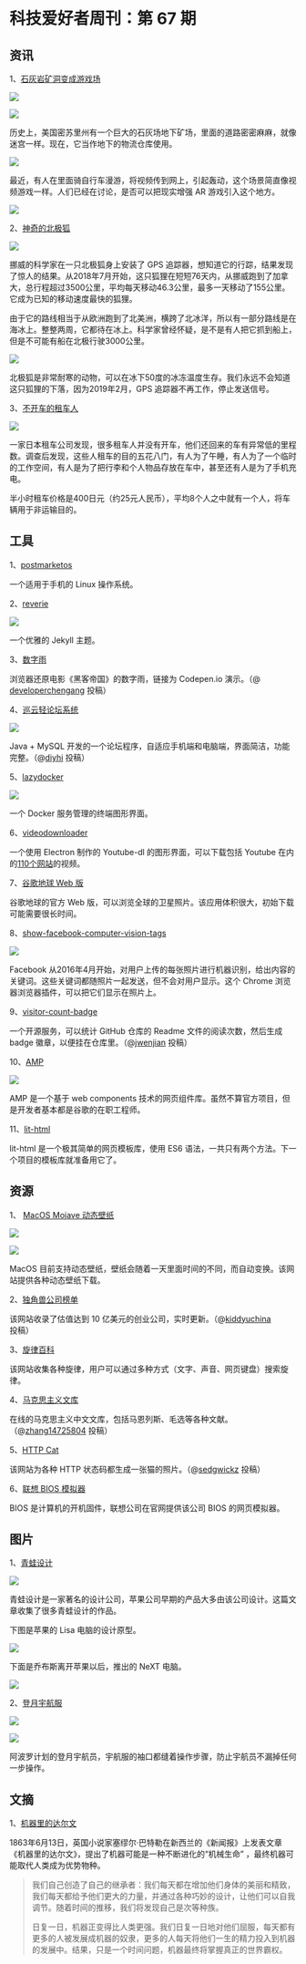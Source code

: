 # 科技爱好者周刊：第 67 期

## 资讯

1、[石灰岩矿洞变成游戏场](https://boingboing.net/2019/05/22/watch-cycling-to-work-through.html)

![](https://www.wangbase.com/blogimg/asset/201907/bg2019070301.jpg)

![](https://www.wangbase.com/blogimg/asset/201907/bg2019070302.jpg)

历史上，美国密苏里州有一个巨大的石灰场地下矿场，里面的道路密密麻麻，就像迷宫一样。现在，它当作地下的物流仓库使用。

![](https://www.wangbase.com/blogimg/asset/201907/bg2019070303.jpg)

最近，有人在里面骑自行车漫游，将视频传到网上，引起轰动，这个场景简直像视频游戏一样。人们已经在讨论，是否可以把现实增强 AR 游戏引入这个地方。

![](https://www.wangbase.com/blogimg/asset/201907/bg2019070304.jpg)

2、[神奇的北极狐](https://www.theguardian.com/world/2019/jul/02/fantastic-arctic-fox-animal-walks-3500km-from-norway-to-canada)

![](https://www.wangbase.com/blogimg/asset/201907/bg2019070305.jpg)

挪威的科学家在一只北极狐身上安装了 GPS 追踪器，想知道它的行踪，结果发现了惊人的结果。从2018年7月开始，这只狐狸在短短76天内，从挪威跑到了加拿大，总行程超过3500公里，平均每天移动46.3公里，最多一天移动了155公里。它成为已知的移动速度最快的狐狸。

由于它的路线相当于从欧洲跑到了北美洲，横跨了北冰洋，所以有一部分路线是在海冰上。整整两周，它都待在冰上。科学家曾经怀疑，是不是有人把它抓到船上，但是不可能有船在北极行驶3000公里。

![](https://www.wangbase.com/blogimg/asset/201907/bg2019070306.jpg)

北极狐是非常耐寒的动物，可以在冰下50度的冰冻温度生存。我们永远不会知道这只狐狸的下落，因为2019年2月，GPS 追踪器不再工作，停止发送信号。

3、[不开车的租车人](http://www.asahi.com/ajw/articles/AJ201907040011.html)

![](https://www.wangbase.com/blogimg/asset/201907/bg2019070601.jpg)

一家日本租车公司发现，很多租车人并没有开车，他们还回来的车有异常低的里程数。调查后发现，这些人租车的目的五花八门，有人为了午睡，有人为了一个临时的工作空间，有人是为了把行李和个人物品存放在车中，甚至还有人是为了手机充电。

半小时租车价格是400日元（约25元人民币），平均8个人之中就有一个人，将车辆用于非运输目的。

## 工具

1、[postmarketos](https://postmarketos.org/)

一个适用于手机的 Linux 操作系统。

2、[reverie](https://github.com/amitmerchant1990/reverie)

![](https://www.wangbase.com/blogimg/asset/201906/bg2019062507.jpg)

一个优雅的 Jekyll 主题。

3、[数字雨](https://codepen.io/yuanchuan/pen/YoqWeR)

浏览器还原电影《黑客帝国》的数字雨，链接为 Codepen.io 演示。（@	[developerchengang](https://github.com/ruanyf/weekly/issues/644) 投稿）

4、[巡云轻论坛系统](https://github.com/diyhi/bbs)

![](https://www.wangbase.com/blogimg/asset/201906/bg2019062908.jpg)

Java + MySQL 开发的一个论坛程序，自适应手机端和电脑端，界面简洁，功能完整。（@[diyhi](https://github.com/ruanyf/weekly/issues/650) 投稿）

5、[lazydocker](https://github.com/jesseduffield/lazydocker)

![](https://www.wangbase.com/blogimg/asset/201906/bg2019063009.jpg)

一个 Docker 服务管理的终端图形界面。

6、[videodownloader](https://github.com/mayeaux/videodownloader)

一个使用 Electron 制作的 Youtube-dl 的图形界面，可以下载包括 Youtube 在内的[110个网站](https://ytdl-org.github.io/youtube-dl/supportedsites.html)的视频。

7、[谷歌地球 Web 版](https://earth.google.com/web)

谷歌地球的官方 Web 版，可以浏览全球的卫星照片。该应用体积很大，初始下载可能需要很长时间。

8、[show-facebook-computer-vision-tags](https://github.com/ageitgey/show-facebook-computer-vision-tags)

![](https://www.wangbase.com/blogimg/asset/201907/bg2019070404.jpg)

Facebook 从2016年4月开始，对用户上传的每张照片进行机器识别，给出内容的关键词。这些关键词都随照片一起发送，但不会对用户显示。这个 Chrome 浏览器浏览器插件，可以把它们显示在照片上。

9、[visitor-count-badge](https://github.com/jwenjian/visitor-count-badge)

一个开源服务，可以统计 GitHub 仓库的 Readme 文件的阅读次数，然后生成 badge 徽章，以便挂在仓库里。（@[jwenjian](https://github.com/ruanyf/weekly/issues/662) 投稿）

10、[AMP](https://amp.dev/about/websites)

![](https://www.wangbase.com/blogimg/asset/201907/bg2019070604.jpg)

AMP 是一个基于 web components 技术的网页组件库。虽然不算官方项目，但是开发者基本都是谷歌的在职工程师。

11、[lit-html](https://github.com/polymer/lit-html)

lit-html 是一个极其简单的网页模板库，使用 ES6 语法，一共只有两个方法。下一个项目的模板库就准备用它了。

## 资源

1、 [MacOS Mojave 动态壁纸](https://dynamicwallpaper.club/)

![](https://www.wangbase.com/blogimg/asset/201906/bg2019062505.jpg)

![](https://www.wangbase.com/blogimg/asset/201906/bg2019062506.jpg)

MacOS 目前支持动态壁纸，壁纸会随着一天里面时间的不同，而自动变换。该网站提供各种动态壁纸下载。

2、[独角兽公司榜单](https://dujiaoshou.io/)

该网站收录了估值达到 10 亿美元的创业公司，实时更新。（@[kiddyuchina](https://github.com/ruanyf/weekly/issues/645) 投稿）

3、[旋律百科](http://www.musipedia.org/)

该网站收集各种旋律，用户可以通过多种方式（文字、声音、网页键盘）搜索旋律。

4、[马克思主义文库](https://www.marxists.org/chinese/index.html)

在线的马克思主义中文文库，包括马恩列斯、毛选等各种文献。（@[zhang14725804](https://github.com/ruanyf/weekly/issues/648) 投稿）

5、[HTTP Cat](https://http.cat/)

该网站为各种 HTTP 状态码都生成一张猫的照片。（@[sedgwickz](https://github.com/ruanyf/weekly/issues/656) 投稿）

6、[联想 BIOS 模拟器](https://download.lenovo.com/bsco/)

BIOS 是计算机的开机固件，联想公司在官网提供该公司 BIOS 的网页模拟器。

## 图片

1、[青蛙设计](https://www.theverge.com/design/2019/6/26/18758789/apple-mac-design-snow-white-frog-polk-photo-essay)

![](https://www.wangbase.com/blogimg/asset/201906/bg2019062701.jpg)

青蛙设计是一家著名的设计公司，苹果公司早期的产品大多由该公司设计。这篇文章收集了很多青蛙设计的作品。

下图是苹果的 Lisa 电脑的设计原型。

![](https://www.wangbase.com/blogimg/asset/201906/bg2019062702.jpg)

下面是乔布斯离开苹果以后，推出的 NeXT 电脑。

![](https://www.wangbase.com/blogimg/asset/201906/bg2019062703.jpg)

2、[登月宇航服](https://blog.nuclino.com/the-simple-genius-of-checklists-from-b-17-to-the-apollo-missions)

![](https://www.wangbase.com/blogimg/asset/201906/bg2019062905.jpg)

![](https://www.wangbase.com/blogimg/asset/201906/bg2019062906.jpg)

阿波罗计划的登月宇航员，宇航服的袖口都缝着操作步骤，防止宇航员不漏掉任何一步操作。

## 文摘

1、[机器里的达尔文](https://en.wikipedia.org/wiki/Darwin_among_the_Machines)

1863年6月13日，英国小说家塞缪尔·巴特勒在新西兰的《新闻报》上发表文章《机器里的达尔文》，提出了机器可能是一种不断进化的“机械生命” ，最终机器可能取代人类成为优势物种。

> 我们自己创造了自己的继承者：我们每天都在增加他们身体的美丽和精致，我们每天都给予他们更大的力量，并通过各种巧妙的设计，让他们可以自我调节。随着时间的推移，我们将发现自己是次等种族。
>
> 日复一日，机器正变得比人类更强。我们日复一日地对他们屈服，每天都有更多的人被发展成机器的奴隶，更多的人每天将他们一生的精力投入到机器的发展中。结果，只是一个时间问题，机器最终将掌握真正的世界霸权。


